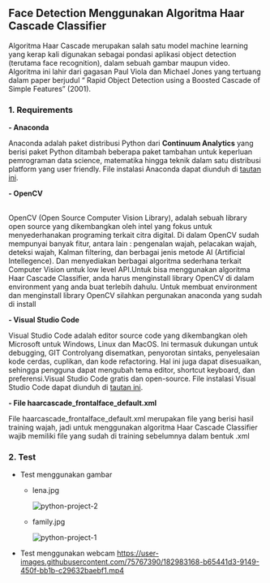 ## Face Detection Menggunakan Algoritma Haar Cascade Classifier

Algoritma Haar Cascade merupakan salah satu model machine learning yang kerap kali digunakan sebagai pondasi aplikasi object detection (terutama face recognition), dalam sebuah gambar maupun video. Algoritma ini lahir dari gagasan Paul Viola dan Michael Jones yang tertuang dalam paper berjudul “ Rapid Object Detection using a Boosted Cascade of Simple Features” (2001).

### 1. Requirements
**- Anaconda**
&nbsp;&nbsp;<p>Anaconda adalah paket distribusi Python dari **Continuum Analytics** yang berisi paket Python ditambah beberapa paket tambahan untuk keperluan pemrograman data science, matematika   hingga teknik dalam satu distribusi platform yang user friendly. File instalasi Anaconda dapat diunduh di <a href="https://www.anaconda.com/products/individual">tautan ini</a>.</p> 
**- OpenCV**  
&nbsp;&nbsp;<p>OpenCV (Open Source Computer Vision Library), adalah sebuah library open source yang dikembangkan oleh intel  yang fokus untuk menyederhanakan programing terkait citra digital. Di dalam OpenCV sudah mempunyai banyak fitur, antara lain : pengenalan wajah, pelacakan wajah, deteksi wajah, Kalman filtering, dan berbagai jenis metode AI (Artificial Intellegence). Dan menyediakan berbagai algoritma sederhana terkait Computer Vision untuk low level API.Untuk bisa menggunakan algoritma Haar Cascade Classifier, anda harus menginstall library OpenCV di dalam environment yang anda buat terlebih dahulu. Untuk membuat environment dan menginstall library OpenCV silahkan pergunakan anaconda yang sudah di install</p>
**- Visual Studio Code**
&nbsp;&nbsp;<p>Visual Studio Code adalah editor source code yang dikembangkan oleh Microsoft untuk Windows, Linux dan MacOS. Ini termasuk dukungan untuk debugging, GIT Controlyang disematkan, penyorotan sintaks, penyelesaian kode cerdas, cuplikan, dan kode refactoring. Hal ini juga dapat disesuaikan, sehingga pengguna dapat mengubah tema editor, shortcut keyboard, dan preferensi.Visual Studio Code gratis dan open-source. File instalasi Visual Studio Code dapat diunduh di <a href="https://code.visualstudio.com/">tautan ini</a>.</p>
**- File haarcascade_frontalface_default.xml**
&nbsp;&nbsp;<p>File haarcascade_frontalface_default.xml merupakan file yang berisi hasil training wajah, jadi untuk menggunakan algoritma Haar Cascade Classifier wajib memiliki file yang sudah di training sebelumnya dalam bentuk .xml</p>

### 2. Test
- Test menggunakan gambar
  - lena.jpg
  
    ![python-project-2](https://user-images.githubusercontent.com/75767390/154016828-7e7223f9-0130-441d-894e-86c4533f20d9.PNG)

  - family.jpg

    ![python-project-1](https://user-images.githubusercontent.com/75767390/154017212-d613499c-0f40-4e40-8ce3-2698c38f98e0.PNG)
    
- Test menggunakan webcam
  https://user-images.githubusercontent.com/75767390/182983168-b65441d3-9149-450f-bb1b-c29632baebf1.mp4

